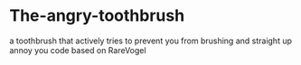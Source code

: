 # The-angry-toothbrush
a toothbrush that actively tries to prevent you from brushing and straight up annoy you
code based on RareVogel
